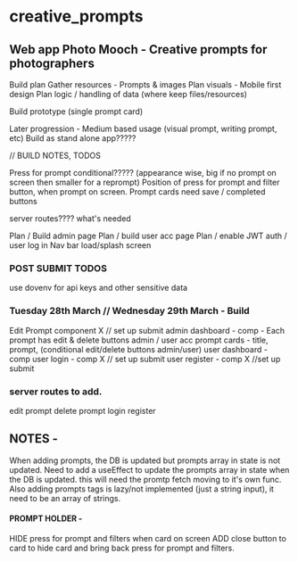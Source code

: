 # creative_prompts

## Web app Photo Mooch - Creative prompts for photographers

Build plan
Gather resources - Prompts & images
Plan visuals - Mobile first design
Plan logic / handling of data (where keep files/resources)

Build prototype (single prompt card)

Later progression - Medium based usage (visual prompt, writing prompt, etc)
Build as stand alone app?????

// BUILD NOTES, TODOS

Press for prompt conditional????? (appearance wise, big if no prompt on screen then smaller for a reprompt)
Position of press for prompt and filter button, when prompt on screen.
Prompt cards need save / completed buttons

server routes???? what's needed

Plan / Build admin page
Plan / build user acc page
Plan / enable JWT auth / user log in
Nav bar
load/splash screen

### POST SUBMIT TODOS

use dovenv for api keys and other sensitive data

### Tuesday 28th March // Wednesday 29th March - Build

Edit Prompt component X // set up submit
admin dashboard - comp - Each prompt has edit & delete buttons
admin / user acc prompt cards - title, prompt, (conditional edit/delete buttons admin/user)
user dashboard - comp
user login - comp X // set up submit
user register - comp X //set up submit

### server routes to add.

edit prompt
delete prompt
login
register

## NOTES -

When adding prompts, the DB is updated but prompts array in state is not updated. Need to add a useEffect to update the prompts array in state when the DB is updated. this will need the promtp fetch moving to it's own func.
Also adding prompts tags is lazy/not implemented (just a string input), it need to be an array of strings.

#### PROMPT HOLDER -

HIDE press for prompt and filters when card on screen
ADD close button to card to hide card and bring back press for prompt and filters.
